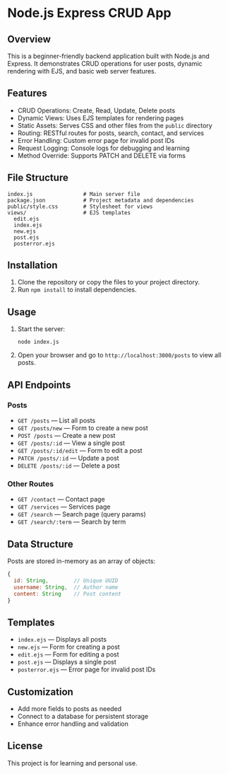 # Node.js Express CRUD App

## Overview
This is a beginner-friendly backend application built with Node.js and Express. It demonstrates CRUD operations for user posts, dynamic rendering with EJS, and basic web server features.

## Features
- CRUD Operations: Create, Read, Update, Delete posts
- Dynamic Views: Uses EJS templates for rendering pages
- Static Assets: Serves CSS and other files from the `public` directory
- Routing: RESTful routes for posts, search, contact, and services
- Error Handling: Custom error page for invalid post IDs
- Request Logging: Console logs for debugging and learning
- Method Override: Supports PATCH and DELETE via forms

## File Structure
```
index.js                # Main server file
package.json            # Project metadata and dependencies
public/style.css        # Stylesheet for views
views/                  # EJS templates
  edit.ejs
  index.ejs
  new.ejs
  post.ejs
  posterror.ejs
```

## Installation
1. Clone the repository or copy the files to your project directory.
2. Run `npm install` to install dependencies.

## Usage
1. Start the server:
   ```
   node index.js
   ```
2. Open your browser and go to `http://localhost:3000/posts` to view all posts.

## API Endpoints
### Posts
- `GET /posts` — List all posts
- `GET /posts/new` — Form to create a new post
- `POST /posts` — Create a new post
- `GET /posts/:id` — View a single post
- `GET /posts/:id/edit` — Form to edit a post
- `PATCH /posts/:id` — Update a post
- `DELETE /posts/:id` — Delete a post

### Other Routes
- `GET /contact` — Contact page
- `GET /services` — Services page
- `GET /search` — Search page (query params)
- `GET /search/:term` — Search by term

## Data Structure
Posts are stored in-memory as an array of objects:
```js
{
  id: String,        // Unique UUID
  username: String,  // Author name
  content: String    // Post content
}
```

## Templates
- `index.ejs` — Displays all posts
- `new.ejs` — Form for creating a post
- `edit.ejs` — Form for editing a post
- `post.ejs` — Displays a single post
- `posterror.ejs` — Error page for invalid post IDs

## Customization
- Add more fields to posts as needed
- Connect to a database for persistent storage
- Enhance error handling and validation

## License
This project is for learning and personal use.
